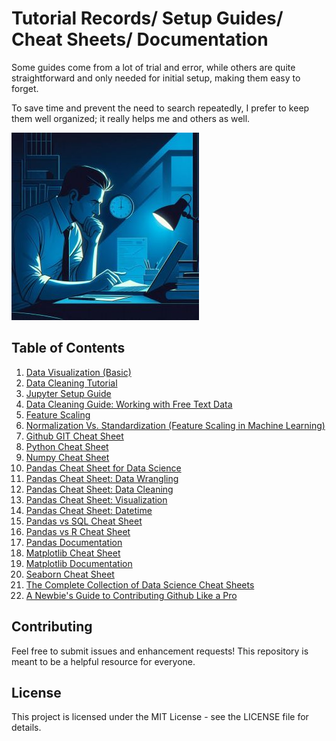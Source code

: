 # Tutorial Records/ Setup Guides/ Cheat Sheets/ Documentation

Some guides come from a lot of trial and error, while others are quite straightforward and only needed for initial setup, making them easy to forget. 

To save time and prevent the need to search repeatedly, I prefer to keep them well organized; it really helps me and others as well.

![data_analysis_night](https://github.com/vialliw/Hyperion_Data_Science_Bootcamp/blob/main/image/data_analysis_night.jpg?raw=true)

## Table of Contents

1. [Data Visualization (Basic)](Data_Visualization%20(Basic).md)
2. [Data Cleaning Tutorial](https://github.com/vialliw/Hyperion_Data_Science_Bootcamp/blob/main/Data%20Cleaning%20Tutorial.ipynb)
3. [Jupyter Setup Guide](jupyter-setup-guide.md)
4. [Data Cleaning Guide: Working with Free Text Data](https://github.com/vialliw/Hyperion_Data_Science_Bootcamp/blob/main/data-cleaning-markdown.md)
5. [Feature Scaling](https://www.youtube.com/watch?v=Y7m9MyPxcyQ)
6. [Normalization Vs. Standardization (Feature Scaling in Machine Learning)](https://www.youtube.com/watch?v=bqhQ2LWBheQ)
7. [Github GIT Cheat Sheet](https://education.github.com/git-cheat-sheet-education.pdf)
8. [Python Cheat Sheet](https://cdn.codewithmosh.com/image/upload/v1702942822/cheat-sheets/python.pdf)
9. [Numpy Cheat Sheet](https://assets.datacamp.com/blog_assets/Numpy_Python_Cheat_Sheet.pdf)
10. [Pandas Cheat Sheet for Data Science](https://datascientyst.com/pandas-cheat-sheet-for-data-science)
11. [Pandas Cheat Sheet: Data Wrangling](https://pandas.pydata.org/Pandas_Cheat_Sheet.pdf)
12. [Pandas Cheat Sheet: Data Cleaning](https://datascientyst.com/pandas-cheat-sheet-data-cleaning)
13. [Pandas Cheat Sheet: Visualization](https://datascientyst.com/pandas-visualization-cheat-sheet)
14. [Pandas Cheat Sheet: Datetime](https://datascientyst.com/pandas-datetime-cheat-sheet/)
15. [Pandas vs SQL Cheat Sheet](https://datascientyst.com/pandas-vs-sql-cheat-sheet/)
16. [Pandas vs R Cheat Sheet](https://datascientyst.com/pandas-vs-r-cheat-sheet/)
17. [Pandas Documentation](https://pandas.pydata.org/docs/)
18. [Matplotlib Cheat Sheet](https://matplotlib.org/cheatsheets/cheatsheets.pdf)
19. [Matplotlib Documentation](https://matplotlib.org/stable/index.html)
20. [Seaborn Cheat Sheet](https://s3.amazonaws.com/assets.datacamp.com/blog_assets/Python_Seaborn_Cheat_Sheet.pdf)
21. [The Complete Collection of Data Science Cheat Sheets](https://www.kdnuggets.com/publications/sheets/The_Complete_Collection_of_Data_Science_Cheatsheets_KDnuggets.pdf)
22. [A Newbie's Guide to Contributing Github Like a Pro](https://github.com/vialliw/Tech_Notes/blob/main/A%20Newbie's%20Guide%20to%20Contributing%20Like%20a%20Pro.md)

## Contributing

Feel free to submit issues and enhancement requests! This repository is meant to be a helpful resource for everyone.

## License

This project is licensed under the MIT License - see the LICENSE file for details.
